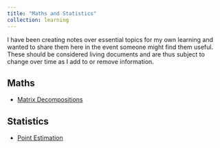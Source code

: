 ```yaml
---
title: "Maths and Statistics"
collection: learning
---
```


I have been creating notes over essential topics for my own learning and wanted to share them here in the event someone might find them useful. These should be considered living documents and are thus subject to change over time as I add to or remove information. 

## Maths 
- [Matrix Decompositions](/files/Matrix%20Decompositions.pdf)

## Statistics 
- [Point Estimation](/files/Statistics%20-%20Point%20Estimation.pdf)

